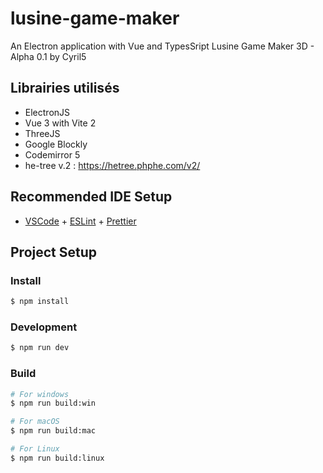 # lusine-game-maker

An Electron application with Vue and TypesSript
Lusine Game Maker 3D - Alpha 0.1 by Cyril5

## Librairies utilisés
- ElectronJS
- Vue 3 with Vite 2
- ThreeJS
- Google Blockly
- Codemirror 5
- he-tree v.2 :  https://hetree.phphe.com/v2/

## Recommended IDE Setup

- [VSCode](https://code.visualstudio.com/) + [ESLint](https://marketplace.visualstudio.com/items?itemName=dbaeumer.vscode-eslint) + [Prettier](https://marketplace.visualstudio.com/items?itemName=esbenp.prettier-vscode)

## Project Setup

### Install

```bash
$ npm install
```

### Development

```bash
$ npm run dev
```

### Build

```bash
# For windows
$ npm run build:win

# For macOS
$ npm run build:mac

# For Linux
$ npm run build:linux
```
